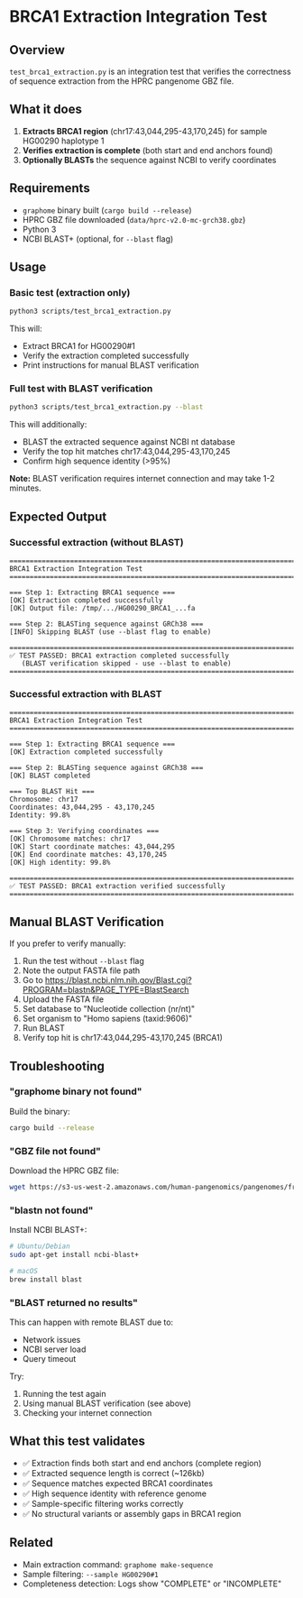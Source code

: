 # BRCA1 Extraction Integration Test

## Overview

`test_brca1_extraction.py` is an integration test that verifies the correctness of sequence extraction from the HPRC pangenome GBZ file.

## What it does

1. **Extracts BRCA1 region** (chr17:43,044,295-43,170,245) for sample HG00290 haplotype 1
2. **Verifies extraction is complete** (both start and end anchors found)
3. **Optionally BLASTs** the sequence against NCBI to verify coordinates

## Requirements

- `graphome` binary built (`cargo build --release`)
- HPRC GBZ file downloaded (`data/hprc-v2.0-mc-grch38.gbz`)
- Python 3
- NCBI BLAST+ (optional, for `--blast` flag)

## Usage

### Basic test (extraction only)

```bash
python3 scripts/test_brca1_extraction.py
```

This will:
- Extract BRCA1 for HG00290#1
- Verify the extraction completed successfully
- Print instructions for manual BLAST verification

### Full test with BLAST verification

```bash
python3 scripts/test_brca1_extraction.py --blast
```

This will additionally:
- BLAST the extracted sequence against NCBI nt database
- Verify the top hit matches chr17:43,044,295-43,170,245
- Confirm high sequence identity (>95%)

**Note:** BLAST verification requires internet connection and may take 1-2 minutes.

## Expected Output

### Successful extraction (without BLAST)

```
================================================================================
BRCA1 Extraction Integration Test
================================================================================

=== Step 1: Extracting BRCA1 sequence ===
[OK] Extraction completed successfully
[OK] Output file: /tmp/.../HG00290_BRCA1_...fa

=== Step 2: BLASTing sequence against GRCh38 ===
[INFO] Skipping BLAST (use --blast flag to enable)

================================================================================
✅ TEST PASSED: BRCA1 extraction completed successfully
   (BLAST verification skipped - use --blast to enable)
================================================================================
```

### Successful extraction with BLAST

```
================================================================================
BRCA1 Extraction Integration Test
================================================================================

=== Step 1: Extracting BRCA1 sequence ===
[OK] Extraction completed successfully

=== Step 2: BLASTing sequence against GRCh38 ===
[OK] BLAST completed

=== Top BLAST Hit ===
Chromosome: chr17
Coordinates: 43,044,295 - 43,170,245
Identity: 99.8%

=== Step 3: Verifying coordinates ===
[OK] Chromosome matches: chr17
[OK] Start coordinate matches: 43,044,295
[OK] End coordinate matches: 43,170,245
[OK] High identity: 99.8%

================================================================================
✅ TEST PASSED: BRCA1 extraction verified successfully
================================================================================
```

## Manual BLAST Verification

If you prefer to verify manually:

1. Run the test without `--blast` flag
2. Note the output FASTA file path
3. Go to https://blast.ncbi.nlm.nih.gov/Blast.cgi?PROGRAM=blastn&PAGE_TYPE=BlastSearch
4. Upload the FASTA file
5. Set database to "Nucleotide collection (nr/nt)"
6. Set organism to "Homo sapiens (taxid:9606)"
7. Run BLAST
8. Verify top hit is chr17:43,044,295-43,170,245 (BRCA1)

## Troubleshooting

### "graphome binary not found"

Build the binary:
```bash
cargo build --release
```

### "GBZ file not found"

Download the HPRC GBZ file:
```bash
wget https://s3-us-west-2.amazonaws.com/human-pangenomics/pangenomes/freeze/release2/minigraph-cactus/hprc-v2.0-mc-grch38.gbz -O data/hprc-v2.0-mc-grch38.gbz
```

### "blastn not found"

Install NCBI BLAST+:
```bash
# Ubuntu/Debian
sudo apt-get install ncbi-blast+

# macOS
brew install blast
```

### "BLAST returned no results"

This can happen with remote BLAST due to:
- Network issues
- NCBI server load
- Query timeout

Try:
1. Running the test again
2. Using manual BLAST verification (see above)
3. Checking your internet connection

## What this test validates

- ✅ Extraction finds both start and end anchors (complete region)
- ✅ Extracted sequence length is correct (~126kb)
- ✅ Sequence matches expected BRCA1 coordinates
- ✅ High sequence identity with reference genome
- ✅ Sample-specific filtering works correctly
- ✅ No structural variants or assembly gaps in BRCA1 region

## Related

- Main extraction command: `graphome make-sequence`
- Sample filtering: `--sample HG00290#1`
- Completeness detection: Logs show "COMPLETE" or "INCOMPLETE"
